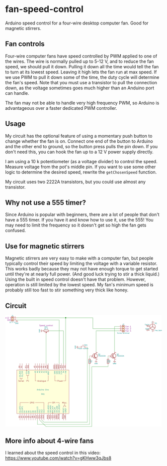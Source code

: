 # fan-speed-control
Arduino speed control for a four-wire desktop computer fan. Good for magnetic stirrers.

## Fan controls
Four-wire computer fans have speed controlled by PWM applied to one of the
wires. The wire is normally pulled up to 5-12 V, and to reduce the fan speed,
we should pull it down. Pulling it down all the time would tell the fan to turn
at its lowest speed. Leaving it high lets the fan run at max speed. If we use
PWM to pull it down some of the time, the duty cycle will determine the fan's
speed. Note that you must use a transistor to pull the connection down, as the
voltage sometimes goes much higher than an Anduino port can handle.

The fan may not be able to handle very high frequency PWM, so Arduino is
advantageous over a faster dedicated PWM controller.

## Usage
My circuit has the optional feature of using a momentary push button to change
whether the fan is on. Connect one end of the button to Arduino and the other
end to ground, so the button press pulls the pin down. If you don't need this,
you can hook the fan up to a 12 V power supply directly.

I am using a 10 k potentiometer (as a voltage divider) to control the speed.
Measure voltage from the pot's middle pin. If you want to use some other logic
to determine the desired speed, rewrite the `getChosenSpeed` function.

My circuit uses two 2222A transistors, but you could use almost any transistor.

## Why not use a 555 timer?
Since Arduino is popular with beginners, there are a lot of people that don't
have a 555 timer. If you have it and know how to use it, use the 555! You may
need to limit the frequency so it doesn't get so high the fan gets confused.

## Use for magnetic stirrers
Magnetic stirrers are very easy to make with a computer fan, but people
typically control their speed by limiting the voltage with a variable
resistor. This works badly because they may not have enough torque to get
started until they're at nearly full power. (And good luck trying to stir a thick
liquid.) Using the built in speed control doesn't have that problem. However,
operation is still limited by the lowest speed. My fan's minimum speed is
probably still too fast to stir something very thick like honey.

## Circuit
![Circuit diagram](fan-speed-control.png?raw=true)

## More info about 4-wire fans
I learned about the speed control in this video:
https://www.youtube.com/watch?v=gKHww3qJbs8
